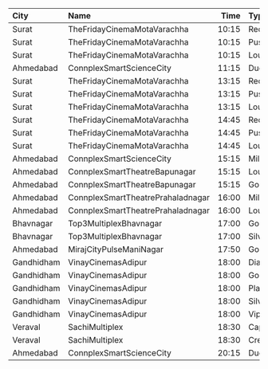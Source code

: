 | City       | Name                              |  Time | Type               | Price | Capacity | Booked |
| :--------- | :-------------------------------- | ----: | :----------------- | ----: | -------: | -----: |
| Surat      | TheFridayCinemaMotaVarachha       | 10:15 | Recliner           |  200₹ |      115 |      2 |
| Surat      | TheFridayCinemaMotaVarachha       | 10:15 | PushBackSeat       |  150₹ |      115 |      2 |
| Surat      | TheFridayCinemaMotaVarachha       | 10:15 | Lounger            |  150₹ |      115 |      2 |
| Ahmedabad  | ConnplexSmartScienceCity          | 11:15 | DuoSeats1For2Admit |  400₹ |      100 |      0 |
| Surat      | TheFridayCinemaMotaVarachha       | 13:15 | Recliner           |  200₹ |       81 |      0 |
| Surat      | TheFridayCinemaMotaVarachha       | 13:15 | PushBackSeat       |  150₹ |       81 |      0 |
| Surat      | TheFridayCinemaMotaVarachha       | 13:15 | Lounger            |  150₹ |       81 |      0 |
| Surat      | TheFridayCinemaMotaVarachha       | 14:45 | Recliner           |  200₹ |       81 |      0 |
| Surat      | TheFridayCinemaMotaVarachha       | 14:45 | PushBackSeat       |  150₹ |       81 |      0 |
| Surat      | TheFridayCinemaMotaVarachha       | 14:45 | Lounger            |  150₹ |       81 |      0 |
| Ahmedabad  | ConnplexSmartScienceCity          | 15:15 | Miller             |  150₹ |      100 |      0 |
| Ahmedabad  | ConnplexSmartTheatreBapunagar     | 15:15 | Lounger            |  120₹ |      100 |      0 |
| Ahmedabad  | ConnplexSmartTheatreBapunagar     | 15:15 | Gold               |  100₹ |      100 |      0 |
| Ahmedabad  | ConnplexSmartTheatrePrahaladnagar | 16:00 | Miller             |  150₹ |      100 |      0 |
| Ahmedabad  | ConnplexSmartTheatrePrahaladnagar | 16:00 | Lounger            |  120₹ |      100 |      0 |
| Bhavnagar  | Top3MultiplexBhavnagar            | 17:00 | Gold               |   70₹ |      100 |      0 |
| Bhavnagar  | Top3MultiplexBhavnagar            | 17:00 | Silver             |   70₹ |      100 |      0 |
| Ahmedabad  | MirajCityPulseManiNagar           | 17:50 | Gold               |  100₹ |       24 |      0 |
| Gandhidham | VinayCinemasAdipur                | 18:00 | Diamond            |  160₹ |       35 |      0 |
| Gandhidham | VinayCinemasAdipur                | 18:00 | Gold               |   80₹ |       42 |      0 |
| Gandhidham | VinayCinemasAdipur                | 18:00 | Platinum           |  160₹ |       21 |      0 |
| Gandhidham | VinayCinemasAdipur                | 18:00 | Silver             |   80₹ |       42 |      0 |
| Gandhidham | VinayCinemasAdipur                | 18:00 | Vip                |  350₹ |        8 |      0 |
| Veraval    | SachiMultiplex                    | 18:30 | Captain            |  100₹ |       68 |      8 |
| Veraval    | SachiMultiplex                    | 18:30 | Crew               |  100₹ |       60 |     12 |
| Ahmedabad  | ConnplexSmartScienceCity          | 20:15 | DuoSeats           |  400₹ |      100 |      0 |